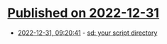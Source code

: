 # [Published on 2022-12-31](index.md)

* [2022-12-31, 09:20:41](https://news.ycombinator.com/item?id=34194889) - [sd: your script directory](https://github.com/ianthehenry/sd)
